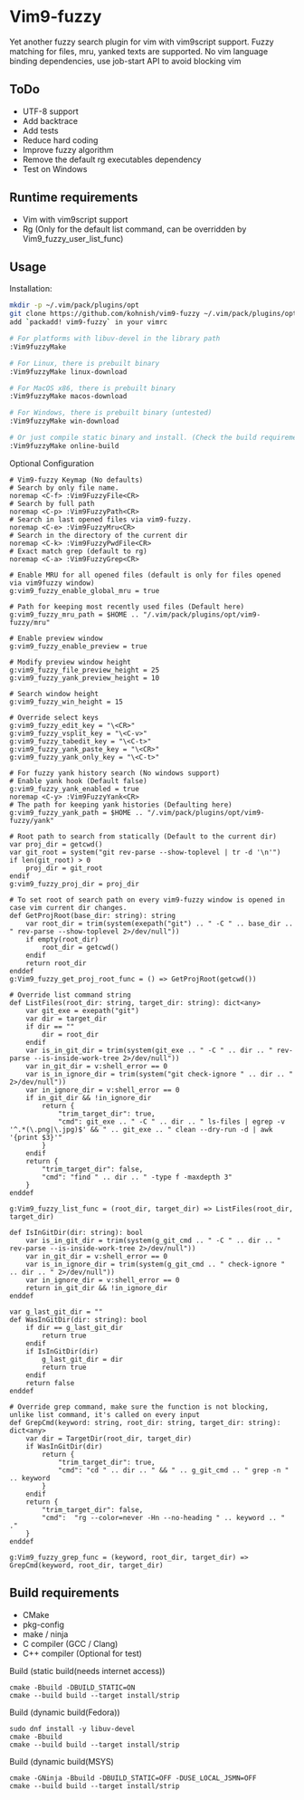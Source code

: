 Vim9-fuzzy
=========

Yet another fuzzy search plugin for vim with vim9script support.
Fuzzy matching for files, mru, yanked texts are supported.
No vim language binding dependencies, use job-start API to avoid blocking vim

ToDo
----
 - UTF-8 support
 - Add backtrace
 - Add tests
 - Reduce hard coding
 - Improve fuzzy algorithm
 - Remove the default rg executables dependency
 - Test on Windows

Runtime requirements
--------------------
 - Vim with vim9script support
 - Rg (Only for the default list command, can be overridden by Vim9_fuzzy_user_list_func)

Usage
-----
Installation:
```sh
mkdir -p ~/.vim/pack/plugins/opt
git clone https://github.com/kohnish/vim9-fuzzy ~/.vim/pack/plugins/opt/vim9-fuzzy
add `packadd! vim9-fuzzy` in your vimrc

# For platforms with libuv-devel in the library path
:Vim9fuzzyMake

# For Linux, there is prebuilt binary
:Vim9fuzzyMake linux-download

# For MacOS x86, there is prebuilt binary
:Vim9fuzzyMake macos-download

# For Windows, there is prebuilt binary (untested)
:Vim9fuzzyMake win-download

# Or just compile static binary and install. (Check the build requirement for details)
:Vim9fuzzyMake online-build
```

Optional Configuration
```vim
# Vim9-fuzzy Keymap (No defaults)
# Search by only file name.
noremap <C-f> :Vim9FuzzyFile<CR>
# Search by full path
noremap <C-p> :Vim9FuzzyPath<CR>
# Search in last opened files via vim9-fuzzy.
noremap <C-e> :Vim9FuzzyMru<CR>
# Search in the directory of the current dir
noremap <C-k> :Vim9FuzzyPwdFile<CR>
# Exact match grep (default to rg)
noremap <C-a> :Vim9FuzzyGrep<CR>

# Enable MRU for all opened files (default is only for files opened via vim9fuzzy window)
g:vim9_fuzzy_enable_global_mru = true

# Path for keeping most recently used files (Default here)
g:vim9_fuzzy_mru_path = $HOME .. "/.vim/pack/plugins/opt/vim9-fuzzy/mru"

# Enable preview window
g:vim9_fuzzy_enable_preview = true

# Modify preview window height
g:vim9_fuzzy_file_preview_height = 25
g:vim9_fuzzy_yank_preview_height = 10

# Search window height
g:vim9_fuzzy_win_height = 15

# Override select keys
g:vim9_fuzzy_edit_key = "\<CR>"
g:vim9_fuzzy_vsplit_key = "\<C-v>"
g:vim9_fuzzy_tabedit_key = "\<C-t>"
g:vim9_fuzzy_yank_paste_key = "\<CR>"
g:vim9_fuzzy_yank_only_key = "\<C-t>"

# For fuzzy yank history search (No windows support)
# Enable yank hook (Default false)
g:vim9_fuzzy_yank_enabled = true
noremap <C-y> :Vim9FuzzyYank<CR>
# The path for keeping yank histories (Defaulting here)
g:vim9_fuzzy_yank_path = $HOME .. "/.vim/pack/plugins/opt/vim9-fuzzy/yank"

# Root path to search from statically (Default to the current dir)
var proj_dir = getcwd()
var git_root = system("git rev-parse --show-toplevel | tr -d '\n'")
if len(git_root) > 0
    proj_dir = git_root
endif
g:vim9_fuzzy_proj_dir = proj_dir

# To set root of search path on every vim9-fuzzy window is opened in case vim current dir changes.
def GetProjRoot(base_dir: string): string
    var root_dir = trim(system(exepath("git") .. " -C " .. base_dir .. " rev-parse --show-toplevel 2>/dev/null"))
    if empty(root_dir)
        root_dir = getcwd()
    endif
    return root_dir
enddef
g:Vim9_fuzzy_get_proj_root_func = () => GetProjRoot(getcwd())

# Override list command string
def ListFiles(root_dir: string, target_dir: string): dict<any>
    var git_exe = exepath("git")
    var dir = target_dir
    if dir == ""
        dir = root_dir
    endif
    var is_in_git_dir = trim(system(git_exe .. " -C " .. dir .. " rev-parse --is-inside-work-tree 2>/dev/null"))
    var in_git_dir = v:shell_error == 0
    var is_in_ignore_dir = trim(system("git check-ignore " .. dir .. " 2>/dev/null"))
    var in_ignore_dir = v:shell_error == 0
    if in_git_dir && !in_ignore_dir
        return {
            "trim_target_dir": true,
            "cmd": git_exe .. " -C " .. dir .. " ls-files | egrep -v '^.*(\.png|\.jpg)$' && " .. git_exe .. " clean --dry-run -d | awk '{print $3}'"
        }
    endif
    return {
        "trim_target_dir": false,
        "cmd": "find " .. dir .. " -type f -maxdepth 3"
    }
enddef

g:Vim9_fuzzy_list_func = (root_dir, target_dir) => ListFiles(root_dir, target_dir)

def IsInGitDir(dir: string): bool
    var is_in_git_dir = trim(system(g_git_cmd .. " -C " .. dir .. " rev-parse --is-inside-work-tree 2>/dev/null"))
    var in_git_dir = v:shell_error == 0
    var is_in_ignore_dir = trim(system(g_git_cmd .. " check-ignore " .. dir .. " 2>/dev/null"))
    var in_ignore_dir = v:shell_error == 0
    return in_git_dir && !in_ignore_dir
enddef

var g_last_git_dir = ""
def WasInGitDir(dir: string): bool
    if dir == g_last_git_dir
        return true
    endif
    if IsInGitDir(dir)
        g_last_git_dir = dir
        return true
    endif
    return false
enddef

# Override grep command, make sure the function is not blocking, unlike list command, it's called on every input
def GrepCmd(keyword: string, root_dir: string, target_dir: string): dict<any>
    var dir = TargetDir(root_dir, target_dir)
    if WasInGitDir(dir)
        return {
            "trim_target_dir": true,
            "cmd": "cd " .. dir .. " && " .. g_git_cmd .. " grep -n " .. keyword
        }
    endif
    return {
        "trim_target_dir": false,
        "cmd":  "rg --color=never -Hn --no-heading " .. keyword .. " ."
    }
enddef

g:Vim9_fuzzy_grep_func = (keyword, root_dir, target_dir) => GrepCmd(keyword, root_dir, target_dir)
```

Build requirements
------------------
 - CMake
 - pkg-config
 - make / ninja
 - C compiler (GCC / Clang)
 - C++ compiler (Optional for test)  

Build (static build(needs internet access))
```shell
cmake -Bbuild -DBUILD_STATIC=ON
cmake --build build --target install/strip
```

Build (dynamic build(Fedora))
```shell
sudo dnf install -y libuv-devel
cmake -Bbuild
cmake --build build --target install/strip
```

Build (dynamic build(MSYS)
```shell
cmake -GNinja -Bbuild -DBUILD_STATIC=OFF -DUSE_LOCAL_JSMN=OFF
cmake --build build --target install/strip
```

